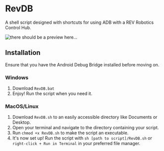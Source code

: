 # RevDB
A shell script designed with shortcuts for using ADB with a REV Robotics Control Hub.

![there should be a preview here...](https://github.com/luketownsend1/RevDB/blob/main/RevDBmenu.png)

## Installation

Ensure that you have the Android Debug Bridge installed before moving on.

### Windows
1. Download `RevDB.bat`
2. Enjoy! Run the script when you need it.

### MacOS/Linux
1. Download `RevDB.sh` to an easily accessible directory like Documents or Desktop.
2. Open your terminal and navigate to the directory containing your script.
3. Run `chmod +x RevDB.sh` to make the script an executable.
4. It's now set up! Run the script with `sh [path to script]/RevDB.sh` or `right-click + Run in Terminal` in your preferred file manager.
